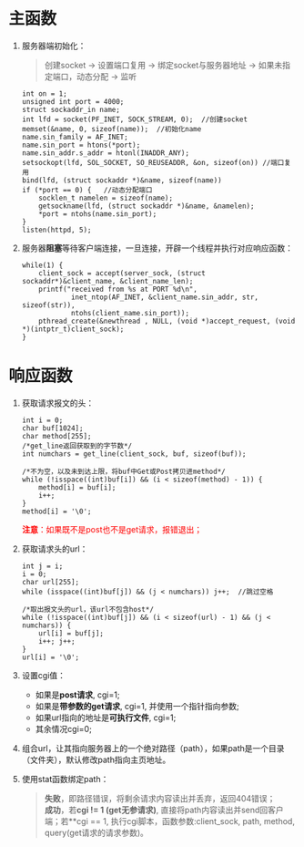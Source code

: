 # **主函数**  
1. 服务器端初始化：  
    > 创建socket -> 设置端口复用 -> 绑定socket与服务器地址 -> 如果未指定端口，动态分配 -> 监听  
    ```
    int on = 1;
    unsigned int port = 4000;
    struct sockaddr_in name;
    int lfd = socket(PF_INET, SOCK_STREAM, 0);  //创建socket
    memset(&name, 0, sizeof(name));  //初始化name
    name.sin_family = AF_INET;
    name.sin_port = htons(*port);
    name.sin_addr.s_addr = htonl(INADDR_ANY);
    setsockopt(lfd, SOL_SOCKET, SO_REUSEADDR, &on, sizeof(on)) //端口复用
    bind(lfd, (struct sockaddr *)&name, sizeof(name))
    if (*port == 0) {   //动态分配端口
        socklen_t namelen = sizeof(name);
        getsockname(lfd, (struct sockaddr *)&name, &namelen);
        *port = ntohs(name.sin_port);
    }
    listen(httpd, 5);
    ```  
2. 服务器**阻塞**等待客户端连接，一旦连接，开辟一个线程并执行对应响应函数：  
    ```
    while(1) {
        client_sock = accept(server_sock, (struct sockaddr*)&client_name, &client_name_len);
        printf("received from %s at PORT %d\n", 
                inet_ntop(AF_INET, &client_name.sin_addr, str, sizeof(str)), 
                ntohs(client_name.sin_port));
        pthread_create(&newthread , NULL, (void *)accept_request, (void *)(intptr_t)client_sock);
    }
    ```  
# **响应函数**  
1. 获取请求报文的头：  
    ```
    int i = 0; 
    char buf[1024];
    char method[255];
    /*get_line返回获取到的字节数*/
    int numchars = get_line(client_sock, buf, sizeof(buf)); 
    
    /*不为空，以及未到达上限，将buf中Get或Post拷贝进method*/
    while (!isspace((int)buf[i]) && (i < sizeof(method) - 1)) { 
        method[i] = buf[i];
        i++;
    }
    method[i] = '\0';
    ```  
    <font color=#ff0000>**注意**：如果既不是post也不是get请求，报错退出；</font>
2. 获取请求头的url：
    ```
    int j = i;
    i = 0;
    char url[255];
    while (isspace((int)buf[j]) && (j < numchars)) j++;  //跳过空格

    /*取出报文头的url，该url不包含host*/
    while (!isspace((int)buf[j]) && (i < sizeof(url) - 1) && (j < numchars)) {
        url[i] = buf[j];
        i++; j++;
    }
    url[i] = '\0';
    ```
3. 设置cgi值：   
    - 如果是**post请求**, cgi=1;  
    - 如果是**带参数的get请求**, cgi=1, 并使用一个指针指向参数;
    - 如果url指向的地址是**可执行文件**, cgi=1;    
    - 其余情况cgi=0;  
  
4. 组合url，让其指向服务器上的一个绝对路径（path），如果path是一个目录（文件夹），默认修改path指向主页地址。  
5. 使用stat函数绑定path：  
    > **失败**，即路径错误，将剩余请求内容读出并丢弃，返回404错误；  
    > **成功**，若**cgi != 1 (get无参请求)**, 直接将path内容读出并send回客户端；若**cgi == 1, 执行cgi脚本，函数参数:client_sock, path, method, query(get请求的请求参数)。